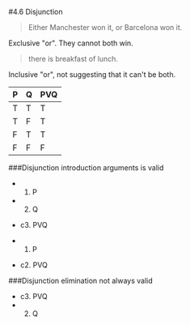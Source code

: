 #4.6 Disjunction

> Either Manchester won it, or Barcelona won it.

Exclusive "or". They cannot both win.

>there is breakfast of lunch.

Inclusive "or", not suggesting that it can't be both.

| P | Q | PVQ |
|---|---|-----|
|T  |T  |T    |
|T  |F  |T    |
|F  |T  |T    |
|F  |F  |F    |

###Disjunction introduction arguments is valid

- 1. P
- 2. Q
- c3. PVQ

- 1. P
- c2. PVQ

###Disjunction elimination not always valid

- c3. PVQ
- 2. Q
